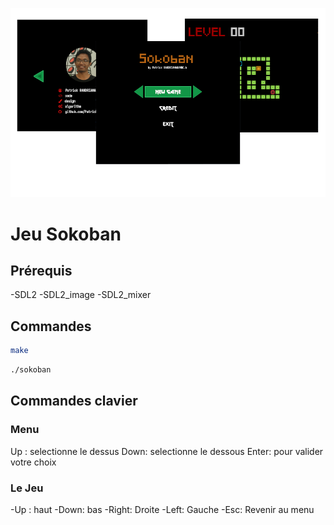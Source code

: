 <p align="center"><img src="Preview.png" alt=""></p>

# Jeu Sokoban

## Prérequis

-SDL2
-SDL2_image
-SDL2_mixer

## Commandes

```bash
make
```
```bash
./sokoban
```

## Commandes clavier

### Menu

Up : selectionne le dessus
Down: selectionne le dessous
Enter: pour valider votre choix

### Le Jeu

-Up : haut
-Down: bas
-Right: Droite
-Left: Gauche
-Esc: Revenir au menu
